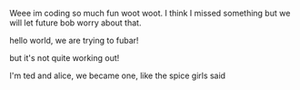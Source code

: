

Weee im coding so much fun woot woot. 
I think I missed something but we will let future bob worry about that.

hello world, we are trying to fubar!

but it's not quite working out!


I'm ted and alice, we became one, like the spice girls said
